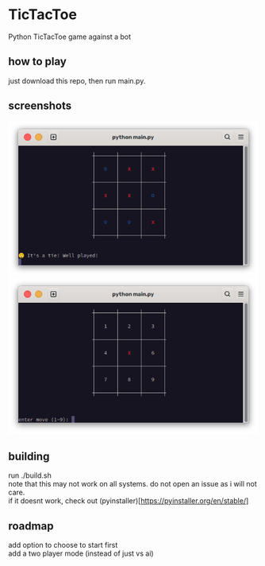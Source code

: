 # TicTacToe
Python TicTacToe game against a bot  

## how to play
just download this repo, then run main.py.

## screenshots
![tie](images/tie.png)
![newgame](images/newgame.png)

## building
run ./build.sh  
note that this may not work on all systems. do not open an issue as i will not care.  
if it doesnt work, check out (pyinstaller)[https://pyinstaller.org/en/stable/]

## roadmap
add option to choose to start first  
add a two player mode (instead of just vs ai)
